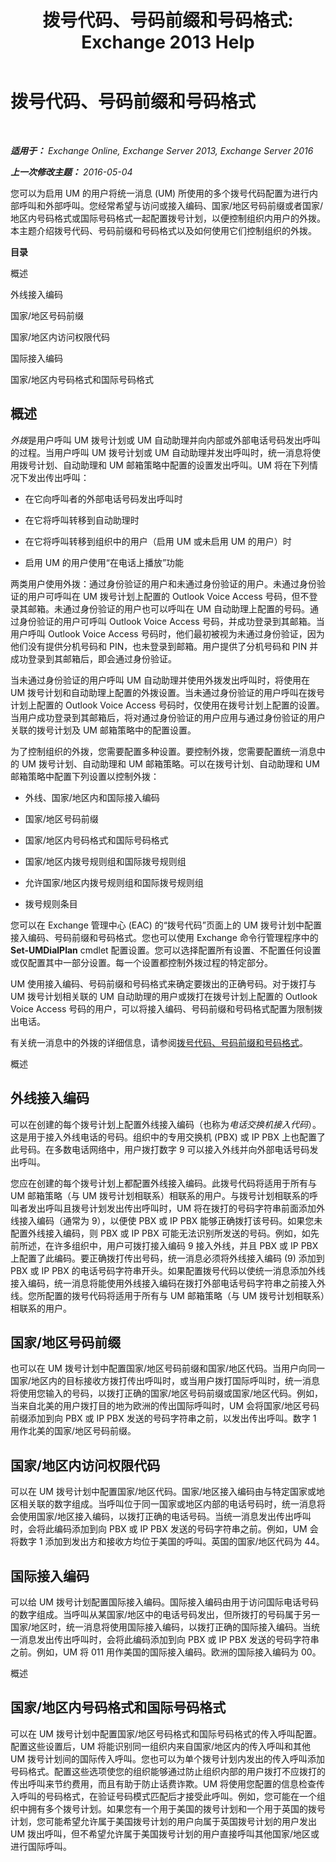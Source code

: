 ﻿---
title: '拨号代码、号码前缀和号码格式: Exchange 2013 Help'
TOCTitle: 拨号代码、号码前缀和号码格式
ms:assetid: 26d61e55-f8dd-4d25-81f1-78a87cf88bad
ms:mtpsurl: https://technet.microsoft.com/zh-cn/library/Bb266967(v=EXCHG.150)
ms:contentKeyID: 51408206
ms.date: 01/11/2018
mtps_version: v=EXCHG.150
ms.translationtype: HT
---

# 拨号代码、号码前缀和号码格式

 

_**适用于：** Exchange Online, Exchange Server 2013, Exchange Server 2016_

_**上一次修改主题：** 2016-05-04_

您可以为启用 UM 的用户将统一消息 (UM) 所使用的多个拨号代码配置为进行内部呼叫和外部呼叫。您经常希望与访问或接入编码、国家/地区号码前缀或者国家/地区内号码格式或国际号码格式一起配置拨号计划，以便控制组织内用户的外拨。本主题介绍拨号代码、号码前缀和号码格式以及如何使用它们控制组织的外拨。

**目录**

概述

外线接入编码

国家/地区号码前缀

国家/地区内访问权限代码

国际接入编码

国家/地区内号码格式和国际号码格式

## 概述

*外拨*是用户呼叫 UM 拨号计划或 UM 自动助理并向内部或外部电话号码发出呼叫的过程。当用户呼叫 UM 拨号计划或 UM 自动助理并发出呼叫时，统一消息将使用拨号计划、自动助理和 UM 邮箱策略中配置的设置发出呼叫。UM 将在下列情况下发出传出呼叫：

  - 在它向呼叫者的外部电话号码发出呼叫时

  - 在它将呼叫转移到自动助理时

  - 在它将呼叫转移到组织中的用户（启用 UM 或未启用 UM 的用户）时

  - 启用 UM 的用户使用“在电话上播放”功能

两类用户使用外拨：通过身份验证的用户和未通过身份验证的用户。未通过身份验证的用户可呼叫在 UM 拨号计划上配置的 Outlook Voice Access 号码，但不登录其邮箱。未通过身份验证的用户也可以呼叫在 UM 自动助理上配置的号码。通过身份验证的用户可呼叫 Outlook Voice Access 号码，并成功登录到其邮箱。当用户呼叫 Outlook Voice Access 号码时，他们最初被视为未通过身份验证，因为他们没有提供分机号码和 PIN，也未登录到邮箱。用户提供了分机号码和 PIN 并成功登录到其邮箱后，即会通过身份验证。

当未通过身份验证的用户呼叫 UM 自动助理并使用外拨发出呼叫时，将使用在 UM 拨号计划和自动助理上配置的外拨设置。当未通过身份验证的用户呼叫在拨号计划上配置的 Outlook Voice Access 号码时，仅使用在拨号计划上配置的设置。当用户成功登录到其邮箱后，将对通过身份验证的用户应用与通过身份验证的用户关联的拨号计划及 UM 邮箱策略中的配置设置。

为了控制组织的外拨，您需要配置多种设置。要控制外拨，您需要配置统一消息中的 UM 拨号计划、自动助理和 UM 邮箱策略。可以在拨号计划、自动助理和 UM 邮箱策略中配置下列设置以控制外拨：

  - 外线、国家/地区内和国际接入编码

  - 国家/地区号码前缀

  - 国家/地区内号码格式和国际号码格式

  - 国家/地区内拨号规则组和国际拨号规则组

  - 允许国家/地区内拨号规则组和国际拨号规则组

  - 拨号规则条目

您可以在 Exchange 管理中心 (EAC) 的“拨号代码”页面上的 UM 拨号计划中配置接入编码、号码前缀和号码格式。您也可以使用 Exchange 命令行管理程序中的 **Set-UMDialPlan** cmdlet 配置设置。您可以选择配置所有设置、不配置任何设置或仅配置其中一部分设置。每一个设置都控制外拨过程的特定部分。

UM 使用接入编码、号码前缀和号码格式来确定要拨出的正确号码。对于拨打与 UM 拨号计划相关联的 UM 自动助理的用户或拨打在拨号计划上配置的 Outlook Voice Access 号码的用户，可以将接入编码、号码前缀和号码格式配置为限制拨出电话。

有关统一消息中的外拨的详细信息，请参阅[拨号代码、号码前缀和号码格式](dial-codes-number-prefixes-and-number-formats-exchange-2013-help.md)。

概述

## 外线接入编码

可以在创建的每个拨号计划上配置外线接入编码（也称为*电话交换机接入代码*）。这是用于接入外线电话的号码。组织中的专用交换机 (PBX) 或 IP PBX 上也配置了此号码。在多数电话网络中，用户拨打数字 9 可以接入外线并向外部电话号码发出呼叫。

您应在创建的每个拨号计划上都配置外线接入编码。此拨号代码将适用于所有与 UM 邮箱策略（与 UM 拨号计划相联系）相联系的用户。与拨号计划相联系的呼叫者发出呼叫且拨号计划发出传出呼叫时，UM 将在拨打的号码字符串前面添加外线接入编码（通常为 9），以便使 PBX 或 IP PBX 能够正确拨打该号码。如果您未配置外线接入编码，则 PBX 或 IP PBX 可能无法识别所发送的号码。例如，如先前所述，在许多组织中，用户可拨打接入编码 9 接入外线，并且 PBX 或 IP PBX 上配置了此编码。要正确拨打传出号码，统一消息必须将外线接入编码 (9) 添加到 PBX 或 IP PBX 的电话号码字符串开头。如果配置拨号代码以使统一消息添加外线接入编码，统一消息将能使用外线接入编码在拨打外部电话号码字符串之前接入外线。您所配置的拨号代码将适用于所有与 UM 邮箱策略（与 UM 拨号计划相联系）相联系的用户。

## 国家/地区号码前缀

也可以在 UM 拨号计划中配置国家/地区号码前缀和国家/地区代码。当用户向同一国家/地区内的目标接收方拨打传出呼叫时，或当用户拨打国际呼叫时，统一消息将使用您输入的号码，以拨打正确的国家/地区号码前缀或国家/地区代码。例如，当来自北美的用户拨打目的地为欧洲的传出国际呼叫时，UM 会将国家/地区号码前缀添加到向 PBX 或 IP PBX 发送的号码字符串之前，以发出传出呼叫。数字 1 用作北美的国家/地区号码前缀。

## 国家/地区内访问权限代码

可以在 UM 拨号计划中配置国家/地区代码。国家/地区接入编码由与特定国家或地区相关联的数字组成。当呼叫位于同一国家或地区内部的电话号码时，统一消息将会使用国家/地区接入编码，以拨打正确的电话号码。当统一消息发出传出呼叫时，会将此编码添加到向 PBX 或 IP PBX 发送的号码字符串之前。例如，UM 会将数字 1 添加到发出方和接收方均位于美国的呼叫。英国的国家/地区代码为 44。

## 国际接入编码

可以给 UM 拨号计划配置国际接入编码。国际接入编码由用于访问国际电话号码的数字组成。当呼叫从某国家/地区中的电话号码发出，但所拨打的号码属于另一国家/地区时，统一消息将使用国际接入编码，以拨打正确的国际接入编码。当统一消息发出传出呼叫时，会将此编码添加到向 PBX 或 IP PBX 发送的号码字符串之前。例如，UM 将 011 用作美国的国际接入编码。欧洲的国际接入编码为 00。

概述

## 国家/地区内号码格式和国际号码格式

可以在 UM 拨号计划中配置国家/地区号码格式和国际号码格式的传入呼叫配置。配置这些设置后，UM 将能识别同一组织内来自国家/地区内的传入呼叫和其他 UM 拨号计划间的国际传入呼叫。您也可以为单个拨号计划内发出的传入呼叫添加号码格式。配置这些选项使您的组织能够通过防止组织内部的用户拨打不应拨打的传出呼叫来节约费用，而且有助于防止话费诈欺。UM 将使用您配置的信息检查传入呼叫的号码格式，在验证号码模式匹配后才接受此呼叫。例如，您可能在一个组织中拥有多个拨号计划。如果您有一个用于美国的拨号计划和一个用于英国的拨号计划，您可能希望允许属于美国拨号计划的用户向属于英国拨号计划的用户发出 UM 拨出呼叫，但不希望允许属于美国拨号计划的用户直接呼叫其他国家/地区或进行国际呼叫。

